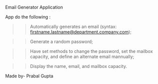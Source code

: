Email Generator Application 

App do the following :
>> Automatically generates an email (syntax: firstname.lastname@department.company.com);

>> Generate a random password;

>> Have set methods to change the password, set the mailbox capacity, and define an alternate email mannually;

>> Display the name, email, and mailbox capacity.

Made by- Prabal Gupta

